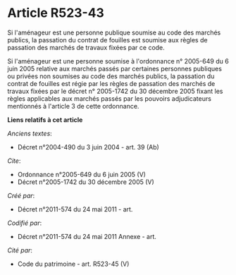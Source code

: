 # Article R523-43

Si l'aménageur est une personne publique soumise au code des marchés publics, la passation du contrat de fouilles est soumise
aux règles de passation des marchés de travaux fixées par ce code.

Si l'aménageur est une personne soumise à l'ordonnance n° 2005-649 du 6 juin 2005 relative aux marchés passés par certaines
personnes publiques ou privées non soumises au code des marchés publics, la passation du contrat de fouilles est régie par
les règles de passation des marchés de travaux fixées par le décret n° 2005-1742 du 30 décembre 2005 fixant les règles
applicables aux marchés passés par les pouvoirs adjudicateurs mentionnés à l'article 3 de cette ordonnance.

**Liens relatifs à cet article**

_Anciens textes_:

  - Décret n°2004-490 du 3 juin 2004 - art. 39 (Ab)

_Cite_:

  - Ordonnance n°2005-649 du 6 juin 2005 (V)
  - Décret n°2005-1742 du 30 décembre 2005 (V)

_Créé par_:

  - Décret n°2011-574 du 24 mai 2011  - art.

_Codifié par_:

  - Décret n°2011-574 du 24 mai 2011 Annexe - art.

_Cité par_:

  - Code du patrimoine - art. R523-45 (V)
